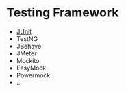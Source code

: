 # Testing Framework


- [JUnit](./junit.md)
- TestNG
- JBehave
- JMeter
- Mockito
- EasyMock
- Powermock
- ...
